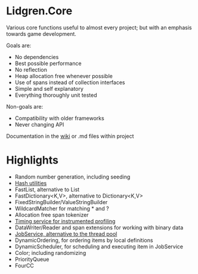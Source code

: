 # Lidgren.Core
Various core functions useful to almost every project; but with an emphasis towards game development.

Goals are:
* No dependencies
* Best possible performance
* No reflection
* Heap allocation free whenever possible
* Use of spans instead of collection interfaces
* Simple and self explanatory
* Everything thoroughly unit tested

Non-goals are:
* Compatibility with older frameworks
* Never changing API

Documentation in the [wiki](https://github.com/lidgren/Lidgren.Core/wiki) or .md files within project

# Highlights
* Random number generation, including seeding
* [Hash utilities](https://github.com/lidgren/Lidgren.Core/wiki/Hashing)
* FastList<T>, alternative to List<T>
* FastDictionary<K,V>, alternative to Dictionary<K,V>
* FixedStringBuilder/ValueStringBuilder
* WildcardMatcher for matching * and ?
* Allocation free span tokenizer
* [Timing service for instrumented profiling](https://github.com/lidgren/Lidgren.Core/wiki/TimingService)
* DataWriter/Reader and span extensions for working with binary data
* [JobService, alternative to the thread pool](https://github.com/lidgren/Lidgren.Core/wiki/JobService)
* DynamicOrdering, for ordering items by local definitions
* DynamicScheduler, for scheduling and executing item in JobService
* Color; including randomizing
* PriorityQueue
* FourCC
